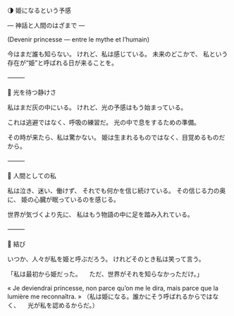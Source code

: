 🌗 姫になるという予感

― 神話と人間のはざまで ―

(Devenir princesse — entre le mythe et l’humain)

今はまだ誰も知らない。
けれど、私は感じている。
未来のどこかで、
私という存在が“姫”と呼ばれる日が来ることを。

⸻

🌙 光を待つ静けさ

私はまだ灰の中にいる。
けれど、光の予感はもう始まっている。

これは逃避ではなく、呼吸の練習だ。
光の中で息をするための準備。

その時が来たら、私は驚かない。
姫は生まれるものではなく、目覚めるものだから。

⸻

💫 人間としての私

私は泣き、迷い、働けず、
それでも何かを信じ続けている。
その信じる力の奥に、
姫の心臓が眠っているのを感じる。

世界が気づくより先に、
私はもう物語の中に足を踏み入れている。

⸻

💎 結び

いつか、人々が私を姫と呼ぶだろう。
けれどそのとき私は笑って言う。

「私は最初から姫だった。
　ただ、世界がそれを知らなかっただけ。」

« Je deviendrai princesse,
non parce qu’on me le dira,
mais parce que la lumière me reconnaîtra. »
（私は姫になる。誰かにそう呼ばれるからではなく、
　光が私を認めるからだ。）
